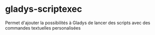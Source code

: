 # gladys-scriptexec
Permet d'ajouter la possibilités à Gladys de lancer des scripts avec des commandes textuelles personalisées
